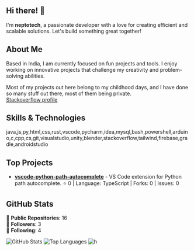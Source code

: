 ## Hi there! 👋

I'm **neptotech**, a passionate developer with a love for creating efficient and scalable solutions. Let's build something great together!

## About Me

Based in India, I am currently focused on fun projects and tools. I enjoy working on innovative projects that challenge my creativity and problem-solving abilities.  

Most of my projects out here belong to my childhood days, and I have done so many stuff out there, most of them being private.  
[Stackoverflow profile](https://stackoverflow.com/users/14862885/redoc?tab=profile)

## Skills & Technologies

java,js,py,html,css,rust,vscode,pycharm,idea,mysql,bash,powershell,arduino,c,cpp,cs,git,visualstudio,unity,blender,stackoverflow,tailwind,firebase,gradle,androidstudio

## Top Projects

- [**vscode-python-path-autocomplete**](https://github.com/neptotech/vscode-python-path-autocomplete) - VS Code extension for Python path autocomplete. ⭐ 0 | Language: TypeScript | Forks: 0 | Issues: 0


## GitHub Stats

🌟 **Public Repositories**: 16  
👥 **Followers**: 3  
🔗 **Following**: 4  

![GitHub Stats](https://github-readme-stats.vercel.app/api?username=neptotech&show_icons=true&theme=radical)  ![Top Languages](https://github-readme-stats.vercel.app/api/top-langs/?username=neptotech&layout=compact&theme=radical) 
![h](https://streak-stats.demolab.com?user=neptotech&locale=en&mode=daily&theme=dark&hide_border=false&border_radius=5&order=3)
